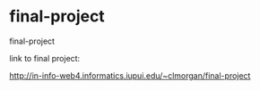 # final-project

final-project

link to final project:

http://in-info-web4.informatics.iupui.edu/~clmorgan/final-project
